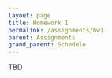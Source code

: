 ```yaml
---
layout: page
title: Homework 1
permalink: /assignments/hw1
parent: Assignments
grand_parent: Schedule
---
```


TBD
